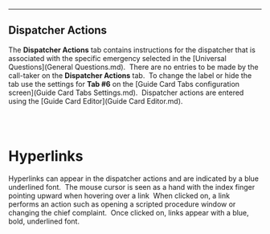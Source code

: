   ------------------------
  **Dispatcher Actions**
  ------------------------

The **Dispatcher Actions** tab contains instructions for the dispatcher
that is associated with the specific emergency selected in the
[Universal Questions](General Questions.md).  There are no entries to
be made by the call-taker on the **Dispatcher Actions** tab.  To change
the label or hide the tab use the settings for **Tab #6** on the [GuideCard Tabs configuration screen](Guide Card Tabs Settings.md). 
Dispatcher actions are entered using the [Guide CardEditor](Guide Card Editor.md).

<figure><img src=".gitbook/assets/Dispatcher Actions_files/image001.png" alt=""><figcaption></figcaption></figure> 

 

# Hyperlinks

Hyperlinks can appear in the dispatcher actions and are indicated by a
blue underlined font.  The mouse cursor is seen as a hand with the index
finger pointing upward when hovering over a link  When clicked on, a
link performs an action such as opening a scripted procedure window or
changing the chief complaint.  Once clicked on, links appear with a
blue, bold, underlined font.
